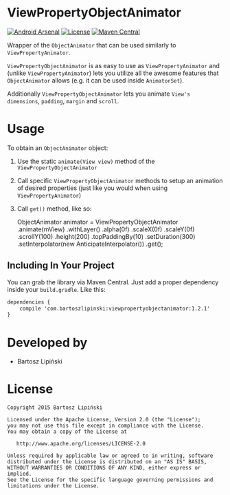 ViewPropertyObjectAnimator
==================

[![Android Arsenal](https://img.shields.io/badge/Android%20Arsenal-ViewPropertyObjectAnimator-brightgreen.svg?style=flat)](http://android-arsenal.com/details/1/2625)
[![License](https://img.shields.io/github/license/blipinsk/RecyclerViewHeader.svg?style=flat)](https://www.apache.org/licenses/LICENSE-2.0)
[![Maven Central](https://img.shields.io/maven-central/v/com.bartoszlipinski/viewpropertyobjectanimator.svg)](http://gradleplease.appspot.com/#viewpropertyobjectanimator)

Wrapper of the `ObjectAnimator` that can be used similarly to `ViewPropertyAnimator`.

`ViewPropertyObjectAnimator` is as easy to use as `ViewPropertyAnimator` and (unlike `ViewPropertyAnimator`) lets you utilize all the awesome features that `ObjectAnimator` allows (e.g. it can be used inside `AnimatorSet`).

Additionally `ViewPropertyObjectAnimator` lets you animate `View's` `dimensions`, `padding`, `margin` and `scroll`.

Usage
=====

To obtain an `ObjectAnimator` object:

  1. Use the static `animate(View view)` method of the `ViewPropertyObjectAnimator`
  2. Call specific `ViewPropertyObjectAnimator` methods to setup an animation of desired properties (just like you would when using `ViewPropertyAnimator`)
  3. Call `get()` method, like so:

        ObjectAnimator animator = ViewPropertyObjectAnimator
                .animate(mView)
                .withLayer()
                .alpha(0f)
                .scaleX(0f)
                .scaleY(0f)
                .scrollY(100)
                .height(200)
                .topPaddingBy(10)
                .setDuration(300)
                .setInterpolator(new AnticipateInterpolator())
                .get();


Including In Your Project
-------------------------
You can grab the library via Maven Central. Just add a proper dependency inside your `build.gradle`. Like this:

```xml
dependencies {
    compile 'com.bartoszlipinski:viewpropertyobjectanimator:1.2.1'
}
```

Developed by
============
 * Bartosz Lipiński

License
=======

    Copyright 2015 Bartosz Lipiński
    
    Licensed under the Apache License, Version 2.0 (the "License");
    you may not use this file except in compliance with the License.
    You may obtain a copy of the License at

       http://www.apache.org/licenses/LICENSE-2.0

    Unless required by applicable law or agreed to in writing, software
    distributed under the License is distributed on an "AS IS" BASIS,
    WITHOUT WARRANTIES OR CONDITIONS OF ANY KIND, either express or implied.
    See the License for the specific language governing permissions and
    limitations under the License.
